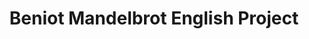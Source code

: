 ---
title: "Beniot Mandelbrot English Project"
excerpt: "A Google Site made for my junior year English project. Though a little corny, I hold pride in this project. It includes renderings of various Julia Sets and the Mandelbrot Set."
collection: portfolio
url: 'https://sites.google.com/students.avhsd.org/benoitmandelbrotenglishproject'
---